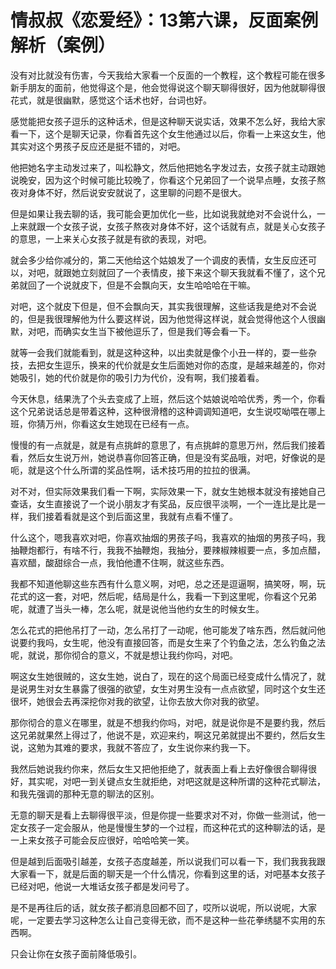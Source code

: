 # 情叔叔《恋爱经》：13第六课，反面案例解析（案例）

没有对比就没有伤害，今天我给大家看一个反面的一个教程，这个教程可能在很多新手朋友的面前，他觉得这个是，他会觉得说这个聊天聊得很好，因为他就聊得很花式，就是很幽默，感觉这个话术也好，台词也好。

感觉能把女孩子逗乐的这种话术，但是这种聊天说实话，效果不怎么好，我给大家看一下，这个是聊天记录，你看首先这个女生他通过以后，你看一上来这女生，他其实对这个男孩子反应还是挺不错的，对吧。

他把她名字主动发过来了，叫松静文，然后他把她名字发过去，女孩子就主动跟她说晚安，因为这个时候可能比较晚了，你看这个兄弟回了一个说早点睡，女孩子熬夜对身体不好，然后说安安就说了，这里聊的问题不是很大。

但是如果让我去聊的话，我可能会更加优化一些，比如说我就绝对不会说什么，一上来就跟一个女孩子说，女孩子熬夜对身体不好，这个话就有点，就是关心女孩子的意思，一上来关心女孩子就是有欲的表现，对吧。

就会多少给你减分的，第二天他给这个姑娘发了一个调皮的表情，女生反应还可以，对吧，就跟她立刻就回了一个表情皮，接下来这个聊天我就看不懂了，这个兄弟就回了一个说就皮下，但是不会飘向天，女生哈哈哈在干嘛。

对吧，这个就皮下但是，但不会飘向天，其实我很理解，这些话我是绝对不会说的，但是我很理解他为什么要这样说，因为他觉得这样说，就会觉得他这个人很幽默，对吧，而确实女生当下被他逗乐了，但是我们等会看一下。

就等一会我们就能看到，就是这种这种，以出卖就是像个小丑一样的，耍一些杂技，去把女生逗乐，换来的代价就是女生后面她对你的态度，是越来越差的，你对她吸引，她的代价就是你的吸引力为代价，没有啊，我们接着看。

今天休息，结果洗了个头去变成了上班，然后这个姑娘说哈哈优秀，秀一个，你看这个兄弟说话总是带着这种，这种很滑稽的这种调调知道吧，女生说哎呦喂在哪上班，你猜万州，你看这女生她现在已经有一点。

慢慢的有一点就是，就是有点挑衅的意思了，有点挑衅的意思万州，然后我们接着看，然后女生说万州，她说恭喜你回答正确，但是没有奖品哦，对吧，好像说的是呃，就是这个什么所谓的奖品性啊，话术技巧用的拉拉的很满。

对不对，但实际效果我们看一下啊，实际效果一下，就女生她根本就没有接她自己查话，女生直接说了一个说小朋友才有奖品，反应很平淡啊，一个一连比是比是一样，我们接着看就是这个到后面这里，我就有点看不懂了。

什么这个，嗯我喜欢对吧，你喜欢抽烟的男孩子吗，我喜欢的抽烟的男孩子吗，我抽鞭炮都行，有啥不行，我我不抽鞭炮，我抽分，要辣椒辣椒要一点，多加点醋，喜欢醋，酸甜综合一点，我怕他遭不住啊，就这些东西。

我都不知道他聊这些东西有什么意义啊，对吧，总之还是逗逼啊，搞笑呀，啊，玩花式的这一套，对吧，然后呢，结局是什么，我看一下到这里呢，你看这个兄弟呢，就遭了当头一棒，怎么呢，就是说他当他约女生的时候女生。

怎么花式的把他吊打了一动，怎么吊打了一动呢，他可能发了啥东西，然后就问他说要约我吗，女生呢，他没有直接回答，而是女生来了个钓鱼之法，怎么钓鱼之法呢，就说，那你彻合的意义，不就是想让我约你吗，对吧。

啊这女生她很贼的，这女生她，说白了，现在的这个局面已经变成什么情况了，就是说男生对女生暴露了很强的欲望，女生对男生没有一点点欲望，同时这个女生还很坏，她很会去再深挖你对我的欲望，让你去放大你对我的欲望。

那你彻合的意义在哪里，就是不想我约你吗，对吧，就是说你是不是要约我，然后这兄弟就果然上得过了，他说不是，欢迎来约，啊这兄弟就提出不要约，然后女生说，这勉为其难的要求，我就不答应了，女生说你来约我一下。

我然后她说我约你来，然后女生又把他拒绝了，就表面上看上去好像很合聊得很好，其实呢，对吧一到关键点女生就拒绝，对吧这就是这种所谓的这种花式聊法，和我先强调的那种无意的聊法的区别。

无意的聊天是看上去聊得很平淡，但是你提一些要求对不对，你做一些测试，他一定女孩子一定会服从，他是慢慢生梦的一个过程，而这种花式的这种聊法的话，是一上来女孩子可能会反应很好，哈哈哈笑一笑。

但是越到后面吸引越差，女孩子态度越差，所以说我们可以看一下，我们我我我跟大家看一下，就是后面的聊天是一个什么情况，你看到这里的话，对吧基本女孩子已经对吧，他说一大堆话女孩子都是发问号了。

是不是再往后的话，就女孩子都消息回都不回了，哎所以说呢，所以说呢，大家呢，一定要去学习这种怎么让自己变得无欲，而不是这种一些花拳绣腿不实用的东西啊。

只会让你在女孩子面前降低吸引。